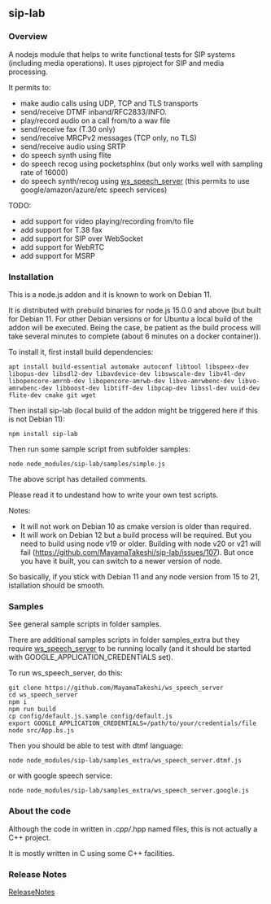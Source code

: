 ## sip-lab

### Overview

A nodejs module that helps to write functional tests for SIP systems (including media operations).
It uses pjproject for SIP and media processing.

It permits to:
  - make audio calls using UDP, TCP and TLS transports
  - send/receive DTMF inband/RFC2833/INFO.
  - play/record audio on a call from/to a wav file
  - send/receive fax (T.30 only)
  - send/receive MRCPv2 messages (TCP only, no TLS)
  - send/receive audio using SRTP
  - do speech synth using flite
  - do speech recog using pocketsphinx (but only works well with sampling rate of 16000)
  - do speech synth/recog using [ws_speech_server](https://github.com/MayamaTakeshi/ws_speech_server) (this permits to use google/amazon/azure/etc speech services)

TODO:
  - add support for video playing/recording from/to file
  - add support for T.38 fax
  - add support for SIP over WebSocket
  - add support for WebRTC
  - add support for MSRP

### Installation

This is a node.js addon and it is known to work on Debian 11.

It is distributed with prebuild binaries for node.js 15.0.0 and above (but built for Debian 11. For other Debian versions or for Ubuntu a local build of the addon will be executed. Being the case, be patient as the build process will take several minutes to complete (about 6 minutes on a docker container)). 

To install it, first install build dependencies:
```
apt install build-essential automake autoconf libtool libspeex-dev libopus-dev libsdl2-dev libavdevice-dev libswscale-dev libv4l-dev libopencore-amrnb-dev libopencore-amrwb-dev libvo-amrwbenc-dev libvo-amrwbenc-dev libboost-dev libtiff-dev libpcap-dev libssl-dev uuid-dev flite-dev cmake git wget
```

Then install sip-lab (local build of the addon might be triggered here if this is not Debian 11):
```
npm install sip-lab
```

Then run some sample script from subfolder samples:
```
node node_modules/sip-lab/samples/simple.js
```

The above script has detailed comments. 

Please read it to undestand how to write your own test scripts.

Notes:
  - It will not work on Debian 10 as cmake version is older than required.
  - It will work on Debian 12 but a build process will be required. But you need to build using node v19 or older. Building with node v20 or v21 will fail (https://github.com/MayamaTakeshi/sip-lab/issues/107). But once you have it built, you can switch to a newer version of node.

So basically, if you stick with Debian 11 and any node version from 15 to 21, istallation should be smooth.

### Samples

See general sample scripts in folder samples.

There are additional samples scripts in folder samples_extra but they require [ws_speech_server](https://github.com/MayamaTakeshi/ws_speech_server) to be running locally (and it should be started with GOOGLE_APPLICATION_CREDENTIALS set).

To run ws_speech_server, do this:
```
git clone https://github.com/MayamaTakeshi/ws_speech_server
cd ws_speech_server
npm i
npm run build
cp config/default.js.sample config/default.js
export GOOGLE_APPLICATION_CREDENTIALS=/path/to/your/credentials/file
node src/App.bs.js
```

Then you should be able to test with dtmf language:
```
node node_modules/sip-lab/samples_extra/ws_speech_server.dtmf.js
```
or with google speech service:
```
node node_modules/sip-lab/samples_extra/ws_speech_server.google.js
```


### About the code

Although the code in written in *.cpp/*.hpp named files, this is not actually a C++ project.

It is mostly written in C using some C++ facilities.

### Release Notes

[ReleaseNotes](https://github.com/MayamaTakeshi/sip-lab/blob/master/RELEASE_NOTES.md)



